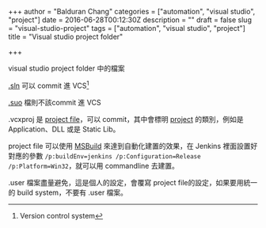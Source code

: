 +++
author = "Balduran Chang"
categories = ["automation", "visual studio", "project"]
date = 2016-06-28T00:12:30Z
description = ""
draft = false
slug = "visual-studio-project"
tags = ["automation", "visual studio", "project"]
title = "Visual studio project folder"

+++


visual studio project folder 中的檔案

[.sln](https://msdn.microsoft.com/en-us/library/bb165951.aspx) 可以 commit 進 VCS[^VCS]

[.suo](https://msdn.microsoft.com/en-us/library/bb165909.aspx?f=255&MSPPError=-2147217396) 檔則不該commit 進 VCS

.vcxproj 是 [project file](https://msdn.microsoft.com/en-us/library/669zx6zc.aspx)，可以 commit，其中會標明 [project](https://msdn.microsoft.com/en-us/library/8x480de8.aspx) 的類別，例如是 Application、DLL 或是 Static Lib。

project file 可以使用 [MSBuild](https://msdn.microsoft.com/en-us/library/dd393574.aspx) 來達到自動化建置的效果，在 Jenkins 裡面設置好對應的參數 `/p:buildEnv=jenkins /p:Configuration=Release /p:Platform=Win32`，就可以用 commandline 去建置。

.user 檔案盡量避免，這是個人的設定，會覆寫 project file的設定，如果要用統一的 build system，不要有 .user 檔案。

[^VCS]: Version control system

